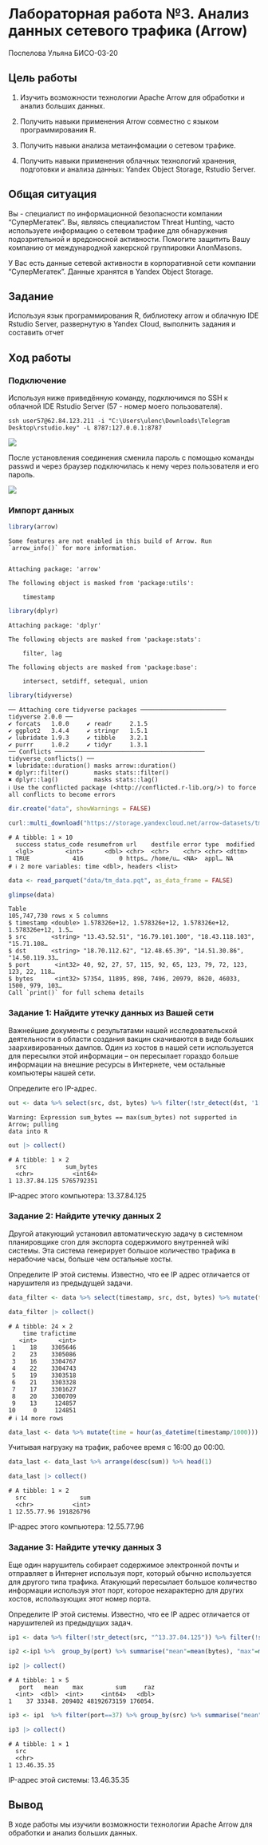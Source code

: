 # Лабораторная работа №3. Анализ данных сетевого трафика (Arrow)
Поспелова Ульяна БИСО-03-20

## Цель работы

1.  Изучить возможности технологии Apache Arrow для обработки и анализ
    больших данных.

2.  Получить навыки применения Arrow совместно с языком программирования
    R.

3.  Получить навыки анализа метаинфомации о сетевом трафике.

4.  Получить навыки применения облачных технологий хранения, подготовки
    и анализа данных: Yandex Object Storage, Rstudio Server.

## Общая ситуация

Вы - специалист по информационной безопасности компании “СуперМегатек”.
Вы, являясь специалистом Threat Hunting, часто используете информацию о
сетевом трафике для обнаружения подозрительной и вредоносной активности.
Помогите защитить Вашу компанию от международной хакерской группировки
AnonMasons.

У Вас есть данные сетевой активности в корпоративной сети компании
“СуперМегатек”. Данные хранятся в Yandex Object Storage.

## Задание

Используя язык программирования R, библиотеку arrow и облачную IDE
Rstudio Server, развернутую в Yandex Cloud, выполнить задания и
составить отчет

## Ход работы

### Подключение

Используя ниже приведённую команду, подключимся по SSH к облачной IDE
Rstudio Server (57 - номер моего пользователя).

    ssh user57@62.84.123.211 -i "C:\Users\ulenc\Downloads\Telegram Desktop\rstudio.key" -L 8787:127.0.0.1:8787

![](PNGs/pic_1.png)

После установления соединения сменила пароль с помощью команды passwd и
через браузер подключилась к нему через пользователя и его пароль.

![](PNGs/pic_2.png)

### Импорт данных

``` r
library(arrow)
```

    Some features are not enabled in this build of Arrow. Run `arrow_info()` for more information.


    Attaching package: 'arrow'

    The following object is masked from 'package:utils':

        timestamp

``` r
library(dplyr)
```


    Attaching package: 'dplyr'

    The following objects are masked from 'package:stats':

        filter, lag

    The following objects are masked from 'package:base':

        intersect, setdiff, setequal, union

``` r
library(tidyverse)
```

    ── Attaching core tidyverse packages ──────────────────────── tidyverse 2.0.0 ──
    ✔ forcats   1.0.0     ✔ readr     2.1.5
    ✔ ggplot2   3.4.4     ✔ stringr   1.5.1
    ✔ lubridate 1.9.3     ✔ tibble    3.2.1
    ✔ purrr     1.0.2     ✔ tidyr     1.3.1
    ── Conflicts ────────────────────────────────────────── tidyverse_conflicts() ──
    ✖ lubridate::duration() masks arrow::duration()
    ✖ dplyr::filter()       masks stats::filter()
    ✖ dplyr::lag()          masks stats::lag()
    ℹ Use the conflicted package (<http://conflicted.r-lib.org/>) to force all conflicts to become errors

``` r
dir.create("data", showWarnings = FALSE)
```

``` r
curl::multi_download("https://storage.yandexcloud.net/arrow-datasets/tm_data.pqt", "data/tm_data.pqt",resume = TRUE)
```

    # A tibble: 1 × 10
      success status_code resumefrom url    destfile error type  modified
      <lgl>         <int>      <dbl> <chr>  <chr>    <chr> <chr> <dttm>  
    1 TRUE            416          0 https… /home/u… <NA>  appl… NA      
    # ℹ 2 more variables: time <dbl>, headers <list>

``` r
data <- read_parquet("data/tm_data.pqt", as_data_frame = FALSE)
```

``` r
glimpse(data)
```

    Table
    105,747,730 rows x 5 columns
    $ timestamp <double> 1.578326e+12, 1.578326e+12, 1.578326e+12, 1.578326e+12, 1.5…
    $ src       <string> "13.43.52.51", "16.79.101.100", "18.43.118.103", "15.71.108…
    $ dst       <string> "18.70.112.62", "12.48.65.39", "14.51.30.86", "14.50.119.33…
    $ port       <int32> 40, 92, 27, 57, 115, 92, 65, 123, 79, 72, 123, 123, 22, 118…
    $ bytes      <int32> 57354, 11895, 898, 7496, 20979, 8620, 46033, 1500, 979, 103…
    Call `print()` for full schema details

### Задание 1: Найдите утечку данных из Вашей сети

Важнейшие документы с результатами нашей исследовательской деятельности
в области создания вакцин скачиваются в виде больших заархивированных
дампов. Один из хостов в нашей сети используется для пересылки этой
информации – он пересылает гораздо больше информации на внешние ресурсы
в Интернете, чем остальные компьютеры нашей сети.

Определите его IP-адрес.

``` r
out <- data %>% select(src, dst, bytes) %>% filter(!str_detect(dst, '1[2-4].*')) %>% select(src, bytes) %>% group_by(src) %>% summarize(sum_bytes = sum(bytes)) %>% filter(sum_bytes == max(sum_bytes))
```

    Warning: Expression sum_bytes == max(sum_bytes) not supported in Arrow; pulling
    data into R

``` r
out |> collect()
```

    # A tibble: 1 × 2
      src           sum_bytes
      <chr>           <int64>
    1 13.37.84.125 5765792351

IP-адрес этого компьютера: 13.37.84.125

### Задание 2: Найдите утечку данных 2

Другой атакующий установил автоматическую задачу в системном
планировщике cron для экспорта содержимого внутренней wiki системы. Эта
система генерирует большое количество трафика в нерабочие часы, больше
чем остальные хосты.

Определите IP этой системы. Известно, что ее IP адрес отличается от
нарушителя из предыдущей задачи.

``` r
data_filter <- data %>% select(timestamp, src, dst, bytes) %>% mutate(trafic = (str_detect(src, '1[2-4].*') & !str_detect(dst, '1[2-4].*')),time = hour(as_datetime(timestamp/1000))) %>% filter(trafic == TRUE, time >= 0 & time <= 24) %>% group_by(time) %>% summarise(trafictime = n()) %>% arrange(desc(trafictime))
```

``` r
data_filter |> collect()
```

    # A tibble: 24 × 2
        time trafictime
       <int>      <int>
     1    18    3305646
     2    23    3305086
     3    16    3304767
     4    22    3304743
     5    19    3303518
     6    21    3303328
     7    17    3301627
     8    20    3300709
     9    13     124857
    10     0     124851
    # ℹ 14 more rows

``` r
data_last <- data %>% mutate(time = hour(as_datetime(timestamp/1000))) %>% filter(!str_detect(src, "^13.37.84.125")) %>% filter(str_detect(src, '1[2-4].*'))  %>% filter(!str_detect(dst, '1[2-4].*'))  %>% filter(time >= 1 & time <= 15) %>% group_by(src) %>% summarise("sum" = sum(bytes)) %>% select(src,sum)
```

Учитывая нагрузку на трафик, рабочее время с 16:00 до 00:00.

``` r
data_last <- data_last %>% arrange(desc(sum)) %>% head(1)
```

``` r
data_last |> collect()
```

    # A tibble: 1 × 2
      src               sum
      <chr>           <int>
    1 12.55.77.96 191826796

IP-адрес этого компьютера: 12.55.77.96

### Задание 3: Найдите утечку данных 3

Еще один нарушитель собирает содержимое электронной почты и отправляет в
Интернет используя порт, который обычно используется для другого типа
трафика. Атакующий пересылает большое количество информации используя
этот порт, которое нехарактерно для других хостов, использующих этот
номер порта.

Определите IP этой системы. Известно, что ее IP адрес отличается от
нарушителей из предыдущих задач.

``` r
ip1 <- data %>% filter(!str_detect(src, "^13.37.84.125")) %>% filter(!str_detect(src, "^12.55.77.96")) %>% filter(str_detect(src, "^12.") | str_detect(src, "^13.") | str_detect(src, "^14."))  %>% filter(!str_detect(dst, "^12.") | !str_detect(dst, "^13.") | !str_detect(dst, "^14."))  %>% select(src, bytes, port)
```

``` r
ip2 <-ip1 %>%  group_by(port) %>% summarise("mean"=mean(bytes), "max"=max(bytes), "sum" = sum(bytes)) %>%  mutate("raz"= max-mean)  %>% filter(raz!=0, raz>170000)
```

``` r
ip2 |> collect()
```

    # A tibble: 1 × 5
       port   mean    max         sum     raz
      <int>  <dbl>  <int>     <int64>   <dbl>
    1    37 33348. 209402 48192673159 176054.

``` r
ip3 <- ip1  %>% filter(port==37) %>% group_by(src) %>% summarise("mean"=mean(bytes)) %>% filter(mean>37543) %>% select(src)
```

``` r
ip3 |> collect()
```

    # A tibble: 1 × 1
      src        
      <chr>      
    1 13.46.35.35

IP-адрес этой системы: 13.46.35.35

## Вывод

В ходе работы мы изучили возможности технологии Apache Arrow для
обработки и анализ больших данных.
